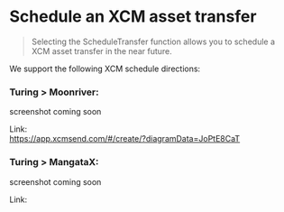 # Schedule an XCM asset transfer   

> Selecting the ScheduleTransfer function allows you to schedule a XCM asset transfer in the near future.  

We support the following XCM schedule directions:

### Turing > Moonriver: 
screenshot coming soon   

Link:   
https://app.xcmsend.com/#/create/?diagramData=JoPtE8CaT



### Turing > MangataX:
screenshot coming soon   


Link:



```
